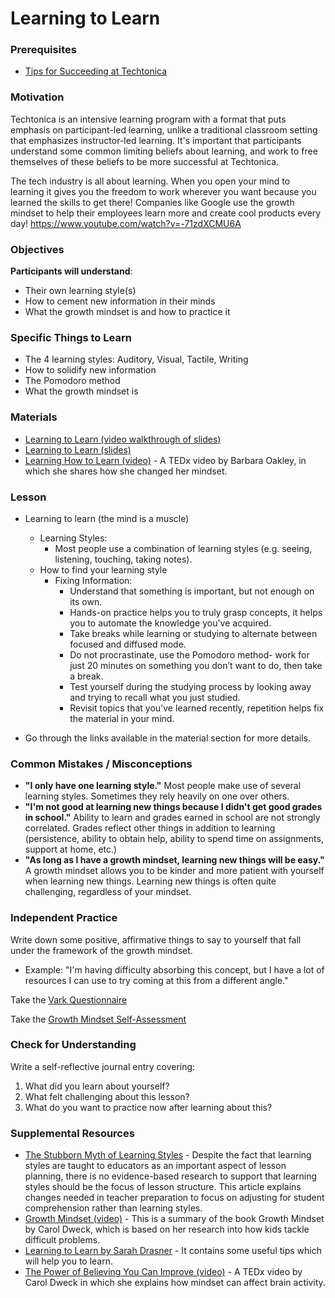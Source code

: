 # Learning to Learn

### Prerequisites

- [Tips for Succeeding at Techtonica](https://docs.google.com/document/d/1SWiUl0lYQ0sYDM8vQnVhJVOvT4MRA-9pDglKOgqTWak/edit?usp=sharing)

### Motivation

Techtonica is an intensive learning program with a format that puts emphasis on participant-led learning, unlike a traditional classroom setting that emphasizes instructor-led learning. It's important that participants understand some common limiting beliefs about learning, and work to free themselves of these beliefs to be more successful at Techtonica.

The tech industry is all about learning. When you open your mind to learning it gives you the freedom to work wherever you want because you learned the skills to get there! Companies like Google use the growth mindset to help their employees learn more and create cool products every day!
https://www.youtube.com/watch?v=-71zdXCMU6A

### Objectives

**Participants will understand**:

- Their own learning style(s)
- How to cement new information in their minds
- What the growth mindset is and how to practice it

### Specific Things to Learn

- The 4 learning styles: Auditory, Visual, Tactile, Writing
- How to solidify new information
- The Pomodoro method
- What the growth mindset is

### Materials

- [Learning to Learn (video walkthrough of slides)](https://drive.google.com/open?id=1Sgc7DxlKX37cd6v0GoIUmr7JWrUC7DIf)
- [Learning to Learn (slides)](https://docs.google.com/presentation/d/1pMkBP32lra-O_BS6kOqj81IzLspN1UtKT64jqOXS9Kc/edit?usp=sharing)
- [Learning How to Learn (video)](https://www.youtube.com/watch?v=O96fE1E-rf8) - A TEDx video by Barbara Oakley, in which she shares how she changed her mindset.

### Lesson

- Learning to learn (the mind is a muscle)

  - Learning Styles:
    - Most people use a combination of learning styles (e.g. seeing, listening, touching, taking notes).
  - How to find your learning style
    - Fixing Information:
      - Understand that something is important, but not enough on its own.
      - Hands-on practice helps you to truly grasp concepts, it helps you to automate the knowledge you've acquired.
      - Take breaks while learning or studying to alternate between focused and diffused mode.
      - Do not procrastinate, use the Pomodoro method- work for just 20 minutes on something you don’t want to do, then take a break.
      - Test yourself during the studying process by looking away and trying to recall what you just studied.
      - Revisit topics that you've learned recently, repetition helps fix the material in your mind.

- Go through the links available in the material section for more details.

### Common Mistakes / Misconceptions

- **"I only have one learning style."** Most people make use of several learning styles. Sometimes they rely heavily on one over others.
- **"I'm not good at learning new things because I didn't get good grades in school."** Ability to learn and grades earned in school are not strongly correlated. Grades reflect other things in addition to learning (persistence, ability to obtain help, ability to spend time on assignments, support at home, etc.)
- **"As long as I have a growth mindset, learning new things will be easy."** A growth mindset allows you to be kinder and more patient with yourself when learning new things. Learning new things is often quite challenging, regardless of your mindset.

### Independent Practice

Write down some positive, affirmative things to say to yourself that fall under the framework of the growth mindset.

- Example: "I'm having difficulty absorbing this concept, but I have a lot of resources I can use to try coming at this from a different angle."

Take the [Vark Questionnaire](https://vark-learn.com/the-vark-questionnaire/)

Take the [Growth Mindset Self-Assessment](https://www.positivityguides.net/test-your-mindset-quiz/)

### Check for Understanding

Write a self-reflective journal entry covering:

1. What did you learn about yourself?
2. What felt challenging about this lesson?
3. What do you want to practice now after learning about this?

### Supplemental Resources

- [The Stubborn Myth of Learning Styles](https://www.educationnext.org/stubborn-myth-learning-styles-state-teacher-license-prep-materials-debunked-theory/) - Despite the fact that learning styles are taught to educators as an important aspect of lesson planning, there is no evidence-based research to support that learning styles should be the focus of lesson structure. This article explains changes needed in teacher preparation to focus on adjusting for student comprehension rather than learning styles.
- [Growth Mindset (video)](https://www.youtube.com/watch?v=EyIF5VUOJc0) - This is a summary of the book Growth Mindset by Carol Dweck, which is based on her research into how kids tackle difficult problems.
- [Learning to Learn by Sarah Drasner](https://css-tricks.com/learning-to-learn/) - It contains some useful tips which will help you to learn.
- [The Power of Believing You Can Improve (video)](https://www.youtube.com/watch?v=_X0mgOOSpLU) - A TEDx video by Carol Dweck in which she explains how mindset can affect brain activity.
